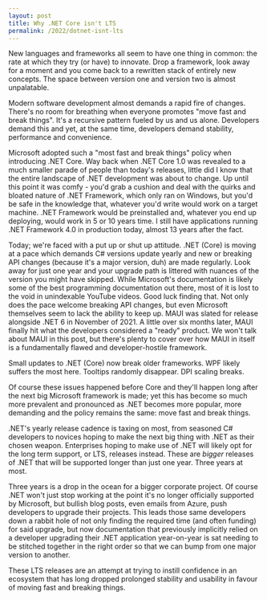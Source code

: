 ```yaml
---
layout: post
title: Why .NET Core isn't LTS
permalink: /2022/dotnet-isnt-lts
---
```


New languages and frameworks all seem to have one thing in common: the rate at which they try (or have) to innovate. Drop a framework, look away for a moment and you come back to a rewritten stack of entirely new concepts. The space between version one and version two is almost unpalatable.

Modern software development almost demands a rapid fire of changes. There's no room for breathing when everyone promotes "move fast and break things". It's a recursive pattern fueled by us and us alone. Developers demand this and yet, at the same time, developers demand stability, performance and convenience.

Microsoft adopted such a "most fast and break things" policy when introducing .NET Core. Way back when .NET Core 1.0 was revealed to a much smaller parade of people than today's releases, little did I know that the entire landscape of .NET development was about to change. Up until this point it was comfy - you'd grab a cushion and deal with the quirks and bloated nature of .NET Framework, which only ran on Windows, but you'd be safe in the knowledge that, whatever you'd write would work on a target machine. .NET Framework would be preinstalled and, whatever you end up deploying, would work in 5 or 10 years time. I still have applications running .NET Framework 4.0 in production today, almost 13 years after the fact.

Today; we're faced with a put up or shut up attitude. .NET (Core) is moving at a pace which demands C# versions update yearly and new or breaking API changes (because it's a major version, duh) are made regularly. Look away for just one year and your upgrade path is littered with nuances of the version you might have skipped. While Microsoft's documentation is likely some of the best programming documentation out there, most of it is lost to the void in unindexable YouTube videos. Good luck finding that. Not only does the pace welcome breaking API changes, but even Microsoft themselves seem to lack the ability to keep up. MAUI was slated for release alongside .NET 6 in November of 2021. A little over six months later, MAUI finally hit what the developers considered a "ready" product. We won't talk about MAUI in this post, but there's plenty to cover over how MAUI in itself is a fundamentally flawed and developer-hostile framework.

Small updates to .NET (Core) now break older frameworks. WPF likely suffers the most here. Tooltips randomly disappear. DPI scaling breaks.

Of course these issues happened before Core and they'll happen long after the next big Microsoft framework is made; yet this has become so much more prevalent and pronounced as .NET becomes more popular, more demanding and the policy remains the same: move fast and break things.

.NET's yearly release cadence is taxing on most, from seasoned C# developers to novices hoping to make the next big thing with .NET as their chosen weapon. Enterprises hoping to make use of .NET will likely opt for the long term support, or LTS, releases instead. These are *bigger* releases of .NET that will be supported longer than just one year. Three years at most.

Three years is a drop in the ocean for a bigger corporate project. Of course .NET won't just stop working at the point it's no longer officially supported by Microsoft, but bullish blog posts, even emails from Azure, push developers to upgrade their projects. This leads those same developers down a rabbit hole of not only finding the required time (and often funding) for said upgrade, but now documentation that previously implicitly relied on a developer upgrading their .NET application year-on-year is sat needing to be stitched together in the right order so that we can bump from one major version to another.

These LTS releases are an attempt at trying to instill confidence in an ecosystem that has long dropped prolonged stability and usability in favour of moving fast and breaking things.